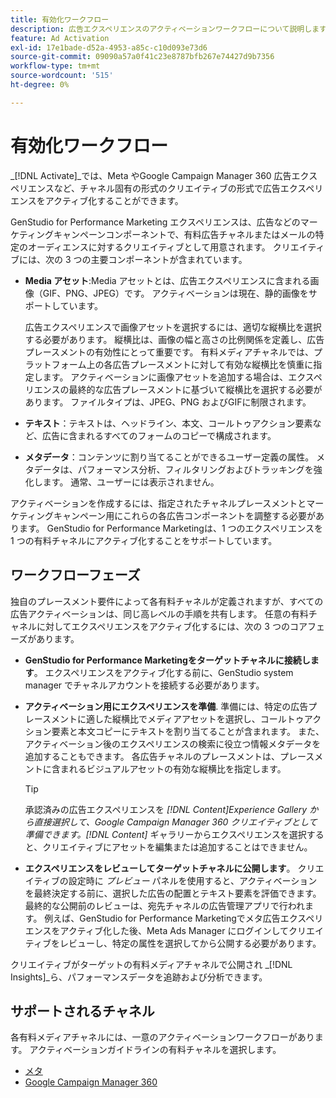 ```yaml
---
title: 有効化ワークフロー
description: 広告エクスペリエンスのアクティベーションワークフローについて説明します。
feature: Ad Activation
exl-id: 17e1bade-d52a-4953-a85c-c10d093e73d6
source-git-commit: 09090a57a0f41c23e8787bfb267e74427d9b7356
workflow-type: tm+mt
source-wordcount: '515'
ht-degree: 0%

---
```


# 有効化ワークフロー

_[!DNL Activate]_では、Meta やGoogle Campaign Manager 360 広告エクスペリエンスなど、チャネル固有の形式のクリエイティブの形式で広告エクスペリエンスをアクティブ化することができます。

GenStudio for Performance Marketing エクスペリエンスは、広告などのマーケティングキャンペーンコンポーネントで、有料広告チャネルまたはメールの特定のオーディエンスに対するクリエイティブとして用意されます。 クリエイティブには、次の 3 つの主要コンポーネントが含まれています。

* **Media アセット**:Media アセットとは、広告エクスペリエンスに含まれる画像（GIF、PNG、JPEG）です。 アクティベーションは現在、静的画像をサポートしています。

  広告エクスペリエンスで画像アセットを選択するには、適切な縦横比を選択する必要があります。 縦横比は、画像の幅と高さの比例関係を定義し、広告プレースメントの有効性にとって重要です。 有料メディアチャネルでは、プラットフォーム上の各広告プレースメントに対して有効な縦横比を慎重に指定します。 アクティベーションに画像アセットを追加する場合は、エクスペリエンスの最終的な広告プレースメントに基づいて縦横比を選択する必要があります。 ファイルタイプは、JPEG、PNG およびGIFに制限されます。

* **テキスト**：テキストは、ヘッドライン、本文、コールトゥアクション要素など、広告に含まれるすべてのフォームのコピーで構成されます。

* **メタデータ**：コンテンツに割り当てることができるユーザー定義の属性。 メタデータは、パフォーマンス分析、フィルタリングおよびトラッキングを強化します。 通常、ユーザーには表示されません。

アクティベーションを作成するには、指定されたチャネルプレースメントとマーケティングキャンペーン用にこれらの各広告コンポーネントを調整する必要があります。 GenStudio for Performance Marketingは、1 つのエクスペリエンスを 1 つの有料チャネルにアクティブ化することをサポートしています。

## ワークフローフェーズ

独自のプレースメント要件によって各有料チャネルが定義されますが、すべての広告アクティベーションは、同じ高レベルの手順を共有します。 任意の有料チャネルに対してエクスペリエンスをアクティブ化するには、次の 3 つのコアフェーズがあります。

* **GenStudio for Performance Marketingをターゲットチャネルに接続します**。 エクスペリエンスをアクティブ化する前に、GenStudio system manager でチャネルアカウントを接続する必要があります。

* **アクティベーション用にエクスペリエンスを準備**. 準備には、特定の広告プレースメントに適した縦横比でメディアアセットを選択し、コールトゥアクション要素と本文コピーにテキストを割り当てることが含まれます。 また、アクティベーション後のエクスペリエンスの検索に役立つ情報メタデータを追加することもできます。 各広告チャネルのプレースメントは、プレースメントに含まれるビジュアルアセットの有効な縦横比を指定します。

  >[!TIP]
  >
  >承認済みの広告エクスペリエンスを _[!DNL Content]_Experience Gallery から直接選択して、Google Campaign Manager 360 クリエイティブとして準備できます。_[!DNL Content]_ ギャラリーからエクスペリエンスを選択すると、クリエイティブにアセットを編集または追加することはできません。

* **エクスペリエンスをレビューしてターゲットチャネルに公開します**。 クリエイティブの設定時に _プレビュー_ パネルを使用すると、アクティベーションを最終決定する前に、選択した広告の配置とテキスト要素を評価できます。 最終的な公開前のレビューは、宛先チャネルの広告管理アプリで行われます。 例えば、GenStudio for Performance Marketingでメタ広告エクスペリエンスをアクティブ化した後、Meta Ads Manager にログインしてクリエイティブをレビューし、特定の属性を選択してから公開する必要があります。

クリエイティブがターゲットの有料メディアチャネルで公開され _[!DNL Insights]_ら、パフォーマンスデータを追跡および分析できます。

## サポートされるチャネル

各有料メディアチャネルには、一意のアクティベーションワークフローがあります。 アクティベーションガイドラインの有料チャネルを選択します。

* [ メタ ](activate-meta-ad.md)
* [Google Campaign Manager 360](activate-cm360-ad.md)
